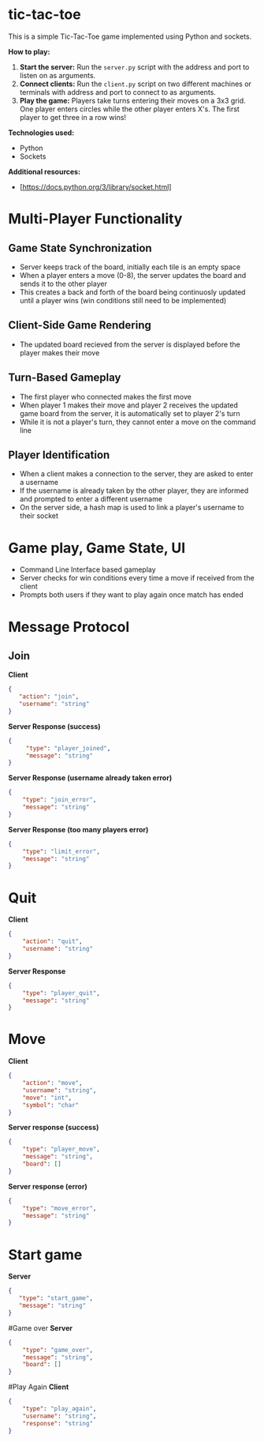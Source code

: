 # tic-tac-toe

This is a simple Tic-Tac-Toe game implemented using Python and sockets.

**How to play:**
1. **Start the server:** Run the `server.py` script with the address and port to listen on as arguments.
2. **Connect clients:** Run the `client.py` script on two different machines or terminals with address and port to connect to as arguments.
3. **Play the game:** Players take turns entering their moves on a 3x3 grid. One player enters circles while the other player enters X's. The first player to get three in a row wins!

**Technologies used:**
* Python
* Sockets

**Additional resources:**
* [https://docs.python.org/3/library/socket.html]

# Multi-Player Functionality

## Game State Synchronization
* Server keeps track of the board, initially each tile is an empty space
* When a player enters a move (0-8), the server updates the board and sends it to the other player
* This creates a back and forth of the board being continuosly updated until a player wins (win conditions still need to be implemented)

## Client-Side Game Rendering
* The updated board recieved from the server is displayed before the player makes their move

## Turn-Based Gameplay
* The first player who connected makes the first move
* When player 1 makes their move and player 2 receives the updated game board from the server, it is automatically set to player 2's turn
* While it is not a player's turn, they cannot enter a move on the command line

## Player Identification
* When a client makes a connection to the server, they are asked to enter a username
* If the username is already taken by the other player, they are informed and prompted to enter a different username
* On the server side, a hash map is used to link a player's username to their socket

# Game play, Game State, UI
* Command Line Interface based gameplay
* Server checks for win conditions every time a move if received from the client
* Prompts both users if they want to play again once match has ended

# Message Protocol

## Join
**Client**
 ```json
{
    "action": "join",
    "username": "string" 
}
```

**Server Response (success)**
```json
{
     "type": "player_joined",
     "message": "string"
}
```

**Server Response (username already taken error)**
```json
{
    "type": "join_error",
    "message": "string"
}
```

**Server Response (too many players error)**
```json
{
    "type": "limit_error",
    "message": "string"
}
```

# Quit
**Client**
```json
{
    "action": "quit",
    "username": "string"
}
```

**Server Response**
```json
{
    "type": "player_quit",
    "message": "string"
}
```

# Move
**Client**
```json
{
    "action": "move",
    "username": "string",
    "move": "int",
    "symbol": "char"
}
```

**Server response (success)**
```json
{
    "type": "player_move",
    "message": "string",
    "board": []
}
```

**Server response (error)**
```json
{
    "type": "move_error",
    "message": "string"
}
```

# Start game
**Server**
```json
{
   "type": "start_game",
   "message": "string"
}
```

#Game over
**Server**
```json
{
    "type": "game_over",
    "message": "string",
    "board": []
}
```

#Play Again
**Client**
```json
{
    "type": "play_again",
    "username": "string",
    "response": "string"
}
```
